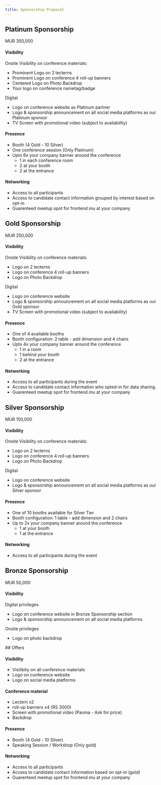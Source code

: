 ```yaml
---
title: Sponsorship Proposal
---
```


## Platinum Sponsorship

<div class="font-bold text-xl bg-gray-200 p-4 rounded-full border-gray-100 text-gray-500 border-2 w-fit">
MUR 350,000
</div>

#### Visibility 

Onsite
Visibility on conference materials:
- Prominent Logo on 2 lecterns
- Prominent Logo on conference 4 roll-up banners
- Centered Logo on Photo Backdrop
- Your logo on conference nametag/badge

Digital
- Logo on conference website as Platinum partner
- Logo & sponsorship announcement on all social media platforms as our Platinum sponsor
- TV Screen with promotional video (subject to availability)

#### Presence
- Booth (4 Gold - 10 Silver)
- One conference session (Only Platinum)
- Upto 6x your company banner around the conference
    - 1 in each conference room
    - 2 at your booth
    - 2 at the entrance

#### Networking
- Access to all participants
- Access to candidate contact information grouped by interest based on opt-in
- Guarenteed meetup spot for frontend.mu at your company

## Gold Sponsorship
<div class="font-bold text-xl bg-amber-200 p-4 rounded-full border-amber-100 text-amber-500 border-2 w-fit">
MUR 250,000
</div>

#### Visibility 

Onsite
Visibility on conference materials:
- Logo on 2 lecterns
- Logo on conference 4 roll-up banners
- Logo on Photo Backdrop

Digital
- Logo on conference website
- Logo & sponsorship announcement on all social media platforms as our Gold sponsor
- TV Screen with promotional video (subject to availability)

#### Presence
- One of 4 available booths
- Booth configuration: 2 table - add dimension and 4 chairs
- Upto 4x your company banner around the conference
    - 1 in a room
    - 1 behind your booth
    - 2 at the entrance

#### Networking
- Access to all participants during the event
- Access to candidate contact information who opted-in for data sharing.
- Guarenteed meetup spot for frontend.mu at your company


## Silver Sponsorship
<div class="font-bold text-xl bg-stone-200 p-4 rounded-full border-stone-50 text-stone-800 border-2 w-fit">
MUR 150,000
</div>

#### Visibility 
Onsite 
Visibility on conference materials:
- Logo on 2 lecterns
- Logo on conference 4 roll-up banners
- Logo on Photo Backdrop

Digital
- Logo on conference website
- Logo & sponsorship announcement on all social media platforms as our Silver sponsor

#### Presence
- One of 10 booths available for Silver Tier
- Booth configuration: 1 table - add dimension  and 2 chairs
- Up to 2x your company banner around the conference
    - 1 at your booth
    - 1 at the entrance

#### Networking
- Access to all participants during the event

## Bronze Sponsorship

<div class="font-bold text-xl bg-orange-200 p-4 rounded-full border-orange-100 text-orange-800 border-2 w-fit">
MUR 50,000
</div>

#### Visibility

Digital privileges
- Logo on conference website in Bronze Sponsorship section
- Logo & sponsorship announcement on all social media platforms 

Onsite privileges
- Logo on photo backdrop


<div class="hidden">
## Offers

#### Visibility 
- Visilibity on all conference materials
- Logo on conference website
- Logo on social media platforms

#### Conference material
- Lectern x2
- roll-up banners x4 (RS 3000)
- Screen with promotional video (Paoma - Ask for price)
- Backdrop



#### Presence
- Booth (4 Gold - 10 Silver)
- Speaking Session / Workshop (Only gold)

#### Networking
- Access to all participants
- Access to candidate contact information based on opt-in (gold)
- Guarenteed meetup spot for frontend.mu at your company
</div>